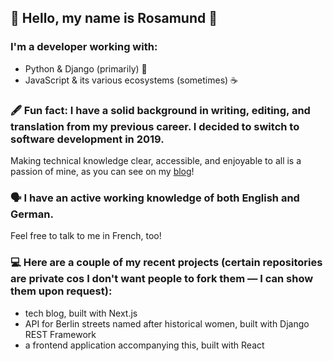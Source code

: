## 🌹 Hello, my name is Rosamund 🌹
### I'm a developer working with:

 - Python & Django (primarily) 🐍
 - JavaScript & its various ecosystems (sometimes) ☕️

### 🖋 Fun fact: I have a solid background in writing, editing, and translation from my previous career. I decided to switch to software development in 2019.
Making technical knowledge clear, accessible, and enjoyable to all is a passion of mine, as you can see on my [blog](https://rosamund.dev)!

### 🗣 I have an active working knowledge of both English and German.
Feel free to talk to me in French, too!

### 💻  Here are a couple of my recent projects (certain repositories are private cos I don't want people to fork them — I can show them upon request):
* tech blog, built with Next.js
* API for Berlin streets named after historical women, built with Django REST Framework
* a frontend application accompanying this, built with React
